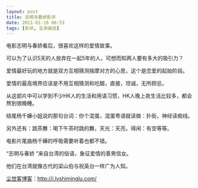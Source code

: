 ```yaml
---
layout: post
title: 志明与春娇影评
date: 2011-01-18 06:53
tags: [影评, 生命痕迹]
---
```

电影志明与春娇看后，很喜欢这样的爱情故事。

可以为了认识5天的人放弃在一起5年的人，可想而知两人要有多大的吸引力？

爱情最好玩的地方就是双方互相猜测揣摩对方的心思，这个是恋爱的起始阶段。

爱情的最高境界应该是不用互相猜测和吃醋，直接，坦诚，无所顾忌。

从这部片中可以学到不少HK人的生活和用语习惯，HK人晚上夜生活比较多，都会熬到很晚睡。

结尾杨千嬅小姐说的那句台词：你个混蛋，混蛋粤语就读做：扑街，神经读痴线。

另外还有：跳茶舞：喝下午茶时跳的舞，天光：天亮，得闲：有空等等。

电影片尾曲杨千嬅的呼吸需要听着也都不错。

“志明与春娇 ”来自台湾的俗语，象征爱情的善男信女。

他们在台湾就像古代的梁山伯与祝英台一样广为人知。

<a href="http://i.lvshiminglu.com/">尘世客博客</a>：<a href="http://i.lvshiminglu.com/">http://i.lvshiminglu.com/</a>

